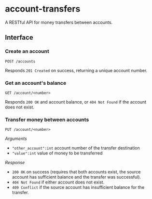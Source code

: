 # account-transfers
A RESTful API for money transfers between accounts.

## Interface

### Create an account

`POST /accounts`

Responds `201 Created` on success, returning a unique account number.

### Get an account's balance

`GET /account/<number>`

Responds `200 OK` and account balance, or `404 Not Found` if the account does not exist.

### Transfer money between accounts

`PUT /account/<number>`

*Arguments*

- `"other_account":int` account number of the transfer destination
- `"value":int` value of money to be transferred

*Response*

- `200 OK` on success (requires that both accounts exist, the source account has sufficient balance and the transfer was successful).
- `404 Not Found` if either account does not exist.
- `409 Conflict` if the source account has insufficient balance for the transfer.
